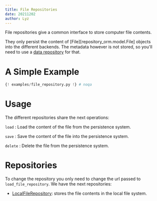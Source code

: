 ```yaml
---
title: File Repositories
date: 20211202
author: Lyz
---
```


File repositories give a common interface to store computer file contents.

They only persist the content of [File][repository_orm.model.File] objects into the
different backends. The metadata however is not stored, so you'll need to use
a [data repository](repositories.md) for that.

# A Simple Example

```python
{! examples/file_repository.py !} # noqa
```

# Usage

The different repositories share the next operations:

`load`
: Load the content of the file from the persistence system.

`save`
: Save the content of the file into the persistence system.

`delete`
: Delete the file from the persistence system.

# Repositories

To change the repository you only need to change the url passed to
`load_file_repository`. We have the next repositories:

* [LocalFileRepository](local_file_repository.md): stores the file contents in
    the local file system.
